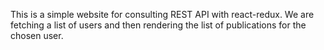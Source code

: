 This is a simple website for consulting REST API with react-redux.
We are fetching a list of users and then rendering the list of publications for the chosen user.
